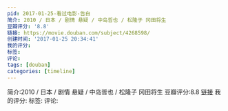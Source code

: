 ```yaml
---
pid: 2017-01-25-看过电影-告白
简介: 2010 / 日本 / 剧情 悬疑 / 中岛哲也 / 松隆子 冈田将生
豆瓣评分: '8.8'
链接: https://movie.douban.com/subject/4268598/
创建时间: '2017-01-25 20:34:41'
我的评分:
标签:
评论:
tags: [douban]
categories: [timeline]
---
```

简介:2010 / 日本 / 剧情 悬疑 / 中岛哲也 / 松隆子 冈田将生
豆瓣评分:8.8
[链接](https://movie.douban.com/subject/4268598/)
我的评分:
标签:
评论:

